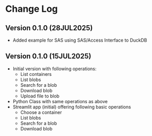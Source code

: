 # Change Log

## Version 0.1.0 (28JUL2025)
- Added example for SAS using SAS/Access Interface to DuckDB


## Version 0.1.0 (15JUL2025)
- Initial version with following operations:
    - List containers
    - List blobs
    - Search for a blob
    - Download blob
    - Upload file to blob
- Python Class with same operations as above
- Streamlit app (initial) offering following basic operations
    - Choose a container
    - List blobs
    - Search for a blob
    - Download blob

    